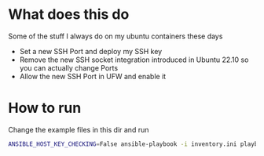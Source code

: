 # What does this do

Some of the stuff I always do on my ubuntu containers these days

- Set a new SSH Port and deploy my SSH key
- Remove the new SSH socket integration introduced in Ubuntu 22.10 so you can actually change Ports
- Allow the new SSH Port in UFW and enable it

# How to run

Change the example files in this dir and run

```bash
ANSIBLE_HOST_KEY_CHECKING=False ansible-playbook -i inventory.ini playbook.yaml
```
